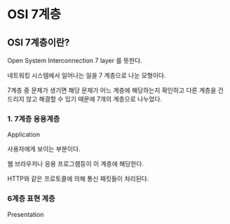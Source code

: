 # OSI 7계층



## OSI 7계층이란?

Open System Interconnection 7 layer 를 뜻한다.

네트워킹 시스템에서 일어나는 일을 7 계층으로 나눈 모형이다.

7계층 중 문제가 생기면 해당 문제가 어느 계층에 해당하는지 확인하고 다른 계층을 건드리지 않고 해결할 수 있기 때문에 7개의 계층으로 나누었다.



### 1. 7계층 응용계층

Application 

사용자에게 보이는 부분이다. 

웹 브라우저나 응용 프로그램등이 이 계층에 해당한다.

HTTP와 같은 프로토콜에 의해 통신 패킷들이 처리된다.



### 6계층 표현 계층

Presentation





